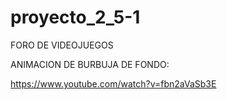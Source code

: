 # proyecto_2_5-1

FORO DE VIDEOJUEGOS 

ANIMACION DE BURBUJA DE FONDO:

https://www.youtube.com/watch?v=fbn2aVaSb3E
